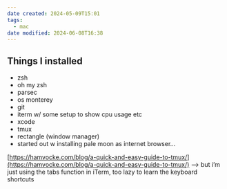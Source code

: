 ```yaml
---
date created: 2024-05-09T15:01
tags:
  - mac
date modified: 2024-06-08T16:38
---
```

## Things I installed

- zsh
- oh my zsh
- parsec
- os monterey 
- git
- iterm w/ some setup to show cpu usage etc 
- xcode
- tmux
- rectangle (window manager)
- started out w installing pale moon as internet browser…

[https://hamvocke.com/blog/a-quick-and-easy-guide-to-tmux/](https://hamvocke.com/blog/a-quick-and-easy-guide-to-tmux/) —> but i’m just using the tabs function in iTerm, too lazy to learn the keyboard shortcuts